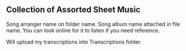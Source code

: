## Collection of Assorted Sheet Music
Song arranger name on folder name. Song album name attached in file name. You can look online for it to listen if you need reference.

Will upload my transcriptions into Transcriptions folder.
